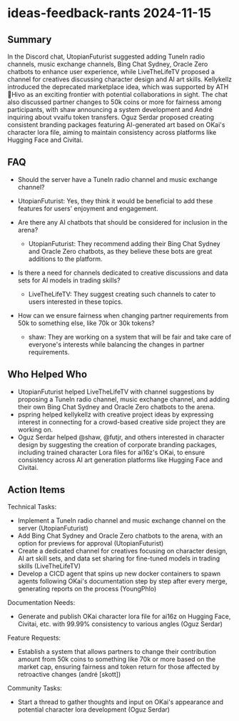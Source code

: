 # ideas-feedback-rants 2024-11-15

## Summary
 In the Discord chat, UtopianFuturist suggested adding TuneIn radio channels, music exchange channels, Bing Chat Sydney, Oracle Zero chatbots to enhance user experience, while LiveTheLifeTV proposed a channel for creatives discussing character design and AI art skills. Kellykellz introduced the deprecated marketplace idea, which was supported by ATH🥭Hivo as an exciting frontier with potential collaborations in sight. The chat also discussed partner changes to 50k coins or more for fairness among participants, with shaw announcing a system development and André inquiring about vvaifu token transfers. Oguz Serdar proposed creating consistent branding packages featuring AI-generated art based on OKai's character lora file, aiming to maintain consistency across platforms like Hugging Face and Civitai.

## FAQ
 - Should the server have a TuneIn radio channel and music exchange channel?
  - UtopianFuturist: Yes, they think it would be beneficial to add these features for users' enjoyment and engagement.

- Are there any AI chatbots that should be considered for inclusion in the arena?
  - UtopianFuturist: They recommend adding their Bing Chat Sydney and Oracle Zero chatbots, as they believe these bots are great additions to the platform.

- Is there a need for channels dedicated to creative discussions and data sets for AI models in trading skills?
  - LiveTheLifeTV: They suggest creating such channels to cater to users interested in these topics.

- How can we ensure fairness when changing partner requirements from 50k to something else, like 70k or 30k tokens?
  - shaw: They are working on a system that will be fair and take care of everyone's interests while balancing the changes in partner requirements.

## Who Helped Who
 - UtopianFuturist helped LiveTheLifeTV with channel suggestions by proposing a TuneIn radio channel, music exchange channel, and adding their own Bing Chat Sydney and Oracle Zero chatbots to the arena.
- pspring helped kellykellz with creative project ideas by expressing interest in connecting for a crowd-based creative side project they are working on.
- Oguz Serdar helped @shaw, @futjr, and others interested in character design by suggesting the creation of corporate branding packages, including trained character Lora files for ai16z's OKai, to ensure consistency across AI art generation platforms like Hugging Face and Civitai.

## Action Items
 Technical Tasks:
- Implement a TuneIn radio channel and music exchange channel on the server (UtopianFuturist)
- Add Bing Chat Sydney and Oracle Zero chatbots to the arena, with an option for previews for approval (UtopianFuturist)
- Create a dedicated channel for creatives focusing on character design, AI art skill sets, and data set sharing for fine-tuned models in trading skills (LiveTheLifeTV)
- Develop a CICD agent that spins up new docker containers to spawn agents following OKai's documentation step by step after every merge, generating reports on the process (YoungPhlo)

Documentation Needs:
- Generate and publish OKai character lora file for ai16z on Hugging Face, Civitai, etc. with 99.99% consistency to various angles (Oguz Serdar)

Feature Requests:
- Establish a system that allows partners to change their contribution amount from 50k coins to something like 70k or more based on the market cap, ensuring fairness and token return for those affected by retroactive changes (andré [skott])

Community Tasks:
- Start a thread to gather thoughts and input on OKai's appearance and potential character lora development (Oguz Serdar)


